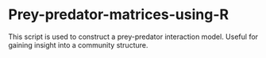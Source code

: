 # Prey-predator-matrices-using-R
This script is used to construct a prey-predator interaction model. Useful for gaining insight into a community structure.
